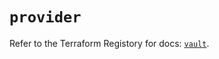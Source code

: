 # `provider`

Refer to the Terraform Registory for docs: [`vault`](https://registry.terraform.io/providers/hashicorp/vault/3.18.0/docs).
